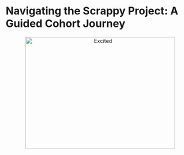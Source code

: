 # Navigating the Scrappy Project: A Guided Cohort Journey

<p align="center">
    <img src="https://tenor.com/view/song-celebration-drinking-happy-irish-gif-14576008.gif" alt="Excited" width="400" height="300">
</p>
